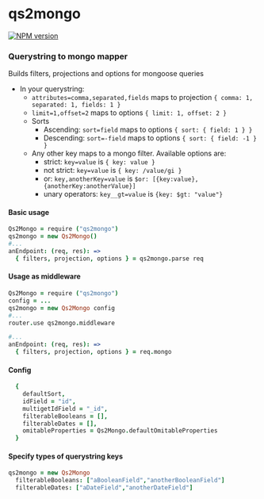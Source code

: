 # qs2mongo

[![NPM version](https://badge.fury.io/js/qs2mongo.png)](http://badge.fury.io/js/qs2mongo)

### Querystring to mongo mapper

Builds filters, projections and options for mongoose queries
- In your querystring: 
  - `attributes=comma,separated,fields` maps to projection `{ comma: 1, separated: 1, fields: 1 }`
  - `limit=1,offset=2` maps to options `{ limit: 1, offset: 2 }`
  - Sorts
    - Ascending: `sort=field` maps to options `{ sort: { field: 1 } }`
    - Descending: `sort=-field` maps to options `{ sort: { field: -1 } }`
  - Any other key maps to a mongo filter. Available options are:
    - strict: `key=value` is `{ key: value }`
    - not strict: `key=value` is `{ key: /value/gi }`
    - or: `key,anotherKey=value` is `$or: [{key:value}, {anotherKey:anotherValue}]`
    - unary operators: `key__gt=value` is `{key: $gt: "value"}`

#### Basic usage

``` Coffeescript
Qs2Mongo = require ("qs2mongo")
qs2mongo = new Qs2Mongo()
#... 
anEndpoint: (req, res): =>
  { filters, projection, options } = qs2mongo.parse req
```

#### Usage as middleware

``` Coffeescript
Qs2Mongo = require ("qs2mongo")
config = ...
qs2mongo = new Qs2Mongo config
#... 
router.use qs2mongo.middleware

#... 
anEndpoint: (req, res): =>
  { filters, projection, options } = req.mongo

```

#### Config

``` Coffeescript
  {
    defaultSort, 
    idField = "id", 
    multigetIdField = "_id", 
    filterableBooleans = [], 
    filterableDates = [], 
    omitableProperties = Qs2Mongo.defaultOmitableProperties
  }
```


#### Specify types of querystring keys

``` Coffeescript
qs2mongo = new Qs2Mongo
  filterableBooleans: ["aBooleanField","anotherBooleanField"]
  filterableDates: ["aDateField","anotherDateField"]
```
